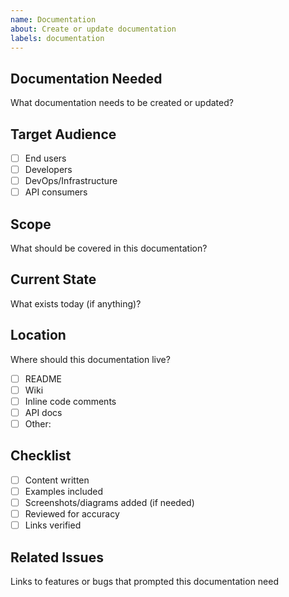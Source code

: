 ```yaml
---
name: Documentation
about: Create or update documentation
labels: documentation
---
```


## Documentation Needed
What documentation needs to be created or updated?

## Target Audience
- [ ] End users
- [ ] Developers
- [ ] DevOps/Infrastructure
- [ ] API consumers

## Scope
What should be covered in this documentation?

## Current State
What exists today (if anything)?

## Location
Where should this documentation live?
- [ ] README
- [ ] Wiki
- [ ] Inline code comments
- [ ] API docs
- [ ] Other: 

## Checklist
- [ ] Content written
- [ ] Examples included
- [ ] Screenshots/diagrams added (if needed)
- [ ] Reviewed for accuracy
- [ ] Links verified

## Related Issues
Links to features or bugs that prompted this documentation need